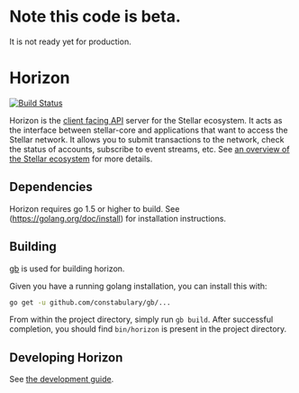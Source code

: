 # Note this code is beta.
It is not ready yet for production.

# Horizon
[![Build Status](https://travis-ci.org/stellar/horizon.svg?branch=master)](https://travis-ci.org/stellar/horizon)

Horizon is the [client facing API](/docs) server for the Stellar ecosystem.  It acts as the interface between stellar-core and applications that want to access the Stellar network. It allows you to submit transactions to the network, check the status of accounts, subscribe to event streams, etc. See [an overview of the Stellar ecosystem](https://www.stellar.org/developers/learn/) for more details.

## Dependencies

Horizon requires go 1.5 or higher to build. See (https://golang.org/doc/install) for installation instructions.

## Building

[gb](http://getgb.io) is used for building horizon.

Given you have a running golang installation, you can install this with:

```bash
go get -u github.com/constabulary/gb/...
```

From within the project directory, simply run `gb build`.  After successful
completion, you should find `bin/horizon` is present in the project directory.

## Developing Horizon

See [the development guide](docs/developing.md).





